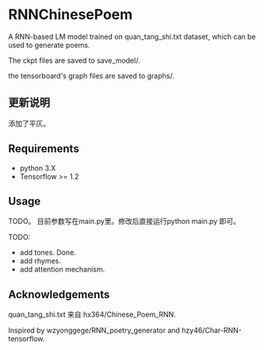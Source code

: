 # RNNChinesePoem

A RNN-based LM model trained on quan_tang_shi.txt dataset, which can be used to generate poems.

The ckpt files are saved to save_model/.

the tensorboard's graph files are saved to graphs/.

## 更新说明

添加了平仄。

## Requirements
- python 3.X
- Tensorflow >= 1.2
## Usage
TODO。
目前参数写在main.py里。修改后直接运行python main.py 即可。

TODO:
- add tones. Done.
- add rhymes.
- add attention mechanism.



## Acknowledgements
quan_tang_shi.txt 来自 hx364/Chinese_Poem_RNN.

Inspired by wzyonggege/RNN_poetry_generator and hzy46/Char-RNN-tensorflow.
